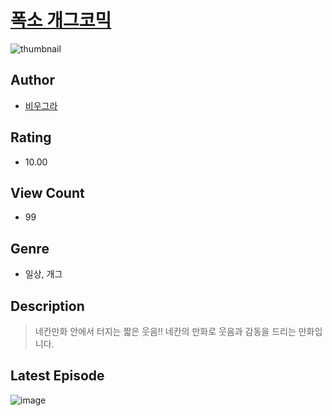 # [폭소 개그코믹](https://comic.naver.com/bestChallenge/list?titleId=811027)
![thumbnail](https://image-comic.pstatic.net/user_contents_data/challenge_comic/2023/05/25/366061/upload_4120904027727881529_480x623.jpeg)

## Author
- [비우그라](https://comic.naver.com/artistTitle?id=366061)

## Rating
- 10.00

## View Count
- 99

## Genre
- 일상, 개그

## Description
> 네칸만화 안에서 터지는 짧은 웃음!! 네칸의 만화로 웃음과 감동을 드리는 만화입니다.


## Latest Episode
![image](https://image-comic.pstatic.net/user_contents_data/challenge_comic/2023/05/27/366061/upload_7377849883785835826.jpeg)
